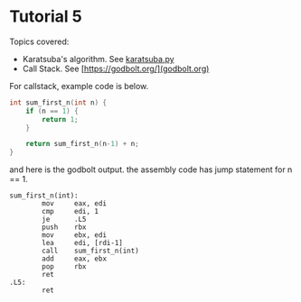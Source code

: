 # Tutorial 5

Topics covered:

* Karatsuba's algorithm. See [karatsuba.py](../lecture12/python/karatsuba.py)
* Call Stack. See [https://godbolt.org/](godbolt.org)

For callstack, example code is below.

```cpp
int sum_first_n(int n) {
    if (n == 1) {
        return 1;
    }

    return sum_first_n(n-1) + n;
}
```

and here is the godbolt output. the assembly code has jump statement for n == 1.

```assembly
sum_first_n(int):
        mov     eax, edi
        cmp     edi, 1
        je      .L5
        push    rbx
        mov     ebx, edi
        lea     edi, [rdi-1]
        call    sum_first_n(int)
        add     eax, ebx
        pop     rbx
        ret
.L5:
        ret
```